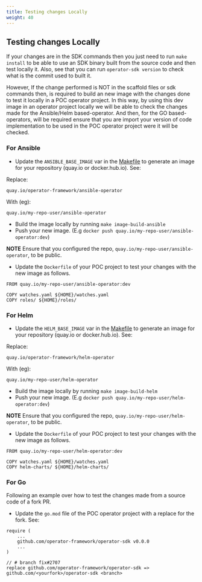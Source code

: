 ```yaml
---
title: Testing changes Locally
weight: 40
---
```


## Testing changes Locally

If your changes are in the SDK commands then you just need to run `make install` to be able to use an SDK binary built from the source code and then test locally it. Also, see that you can run `operator-sdk version` to check what is the commit used to built it. 

However, If the change performed is NOT in the scaffold files or sdk commands then, is required to build an new image with the changes done to test it locally in a POC operator project. In this way, by using this dev image in an operator project locally we will be able to check the changes made for the Ansible/Helm based-operator. And then, for the GO based-operators, will be required ensure that you are import your version of code implementation to be used in the POC operator project were it will be checked.  

### For Ansible

- Update the `ANSIBLE_BASE_IMAGE` var in the [Makefile][makefile] to generate an image for your repository (quay.io or docker.hub.io). See:

Replace:
  
```
quay.io/operator-framework/ansible-operator
```

With (eg):

```
quay.io/my-repo-user/ansible-operator
```

- Build the image locally by running `make image-build-ansible`
- Push your new image. (E.g `docker push quay.io/my-repo-user/ansible-operator:dev`)

**NOTE** Ensure that you configured the repo, `quay.io/my-repo-user/ansible-operator`, to be public.

- Update the `Dockerfile` of your POC project to test your changes with the new image as follows. 

```
FROM quay.io/my-repo-user/ansible-operator:dev

COPY watches.yaml ${HOME}/watches.yaml
COPY roles/ ${HOME}/roles/
```  

### For Helm


- Update the `HELM_BASE_IMAGE` var in the [Makefile][makefile] to generate an image for your repository (quay.io or docker.hub.io). See:

Replace:
  
```
quay.io/operator-framework/helm-operator
```

With (eg):

```
quay.io/my-repo-user/helm-operator
```

- Build the image locally by running `make image-build-helm`
- Push your new image. (E.g `docker push quay.io/my-repo-user/helm-operator:dev`)

**NOTE** Ensure that you configured the repo, `quay.io/my-repo-user/helm-operator`, to be public.

- Update the `Dockerfile` of your POC project to test your changes with the new image as follows. 

```
FROM quay.io/my-repo-user/helm-operator:dev

COPY watches.yaml ${HOME}/watches.yaml
COPY helm-charts/ ${HOME}/helm-charts/
```  

### For Go

Following an example over how to test the changes made from a source code of a fork PR. 

- Update the `go.mod` file of the POC operator project with a replace for the fork. See:

```
require (
	...
	github.com/operator-framework/operator-sdk v0.0.0
	...
)

// # branch fix#2707
replace github.com/operator-framework/operator-sdk => github.com/<yourfork>/operator-sdk <branch>
```

[makefile]: ../../../../../../Makefile

